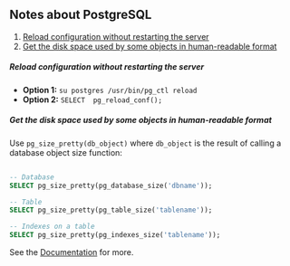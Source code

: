 ## Notes about PostgreSQL
1. [Reload configuration without restarting the server](#reload)
1. [Get the disk space used by some objects in human-readable format](#diskusage)

<a name="reload"></a>
##### Reload configuration without restarting the server

* **Option 1:** `su postgres /usr/bin/pg_ctl reload`
* **Option 2:** `SELECT  pg_reload_conf();` 

<a name="diskusage"></a>
##### Get the disk space used by some objects in human-readable format

Use `pg_size_pretty(db_object)` where `db_object` is the result of calling a database object size function:

```sql

-- Database
SELECT pg_size_pretty(pg_database_size('dbname'));

-- Table
SELECT pg_size_pretty(pg_table_size('tablename'));

-- Indexes on a table
SELECT pg_size_pretty(pg_indexes_size('tablename'));
```

See the [Documentation](http://www.postgresql.org/docs/current/static/functions-admin.html#FUNCTIONS-ADMIN-DBOBJECT) for more.